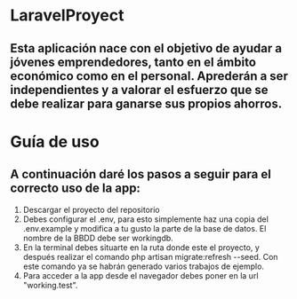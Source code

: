 # LaravelProyect

## Esta aplicación nace con el objetivo de ayudar a jóvenes emprendedores, tanto en el ámbito económico como en el personal. Aprederán a ser independientes y a valorar el esfuerzo que se debe realizar para ganarse sus propios ahorros.

# Guía de uso

## A continuación daré los pasos a seguir para el correcto uso de la app:

1. Descargar el proyecto del repositorio
2. Debes configurar el .env, para esto simplemente haz una copia del .env.example y modifica a tu gusto la parte de la base de datos. El nombre de la BBDD debe ser workingdb.
3. En la terminal debes situarte en la ruta donde este el proyecto, y después realizar el comando php artisan migrate:refresh --seed. Con este comando ya se habrán generado varios trabajos de ejemplo.
4. Para acceder a la app desde el navegador debes poner en la url "working.test".
